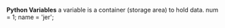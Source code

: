 **Python Variables**
a variable is a container (storage area) to hold data.
num = 1;
name = 'jer'; 
